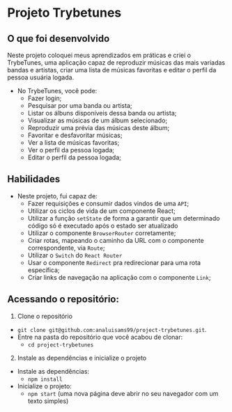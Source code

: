 # Projeto Trybetunes

## O que foi desenvolvido
Neste projeto coloquei meus aprendizados em práticas e criei o TrybeTunes, uma aplicação capaz de reproduzir músicas das mais variadas bandas e artistas, criar uma lista de músicas favoritas e editar o perfil da pessoa usuária logada.
* No TrybeTunes, você pode:
  - Fazer login;
  - Pesquisar por uma banda ou artista;
  - Listar os álbuns disponíveis dessa banda ou artista;
  - Visualizar as músicas de um álbum selecionado;
  - Reproduzir uma prévia das músicas deste álbum;
  - Favoritar e desfavoritar músicas;
  - Ver a lista de músicas favoritas;
  - Ver o perfil da pessoa logada;
  - Editar o perfil da pessoa logada;
  
  
## Habilidades
* Neste projeto, fui capaz de:
  * Fazer requisições e consumir dados vindos de uma `API`;
  * Utilizar os ciclos de vida de um componente React;
  * Utilizar a função `setState` de forma a garantir que um determinado código só é executado após o estado ser atualizado
  * Utilizar o componente `BrowserRouter` corretamente;
  * Criar rotas, mapeando o caminho da URL com o componente correspondente, via `Route`;
  * Utilizar o `Switch` do `React Router`
  * Usar o componente `Redirect` pra redirecionar para uma rota específica;
  * Criar links de navegação na aplicação com o componente `Link`;

  
## Acessando o repositório:

1. Clone o repositório
  * `git clone git@github.com:analuisams99/project-trybetunes.git`.
  * Entre na pasta do repositório que você acabou de clonar:
    * `cd project-trybetunes`

2. Instale as dependências e inicialize o projeto
  * Instale as dependências:
    * `npm install`
  * Inicialize o projeto:
    * `npm start` (uma nova página deve abrir no seu navegador com um texto simples)

